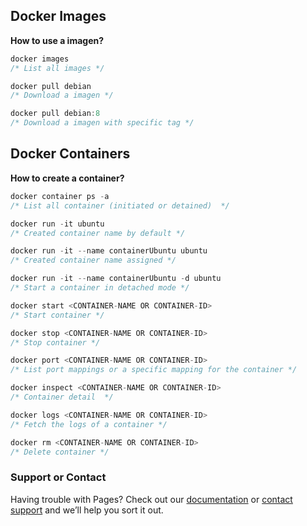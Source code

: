 ## Docker Images

**How to use a imagen?**
```java
docker images
/* List all images */

docker pull debian
/* Download a imagen */

docker pull debian:8
/* Download a imagen with specific tag */
```

## Docker Containers

**How to create a container?**
```java
docker container ps -a
/* List all container (initiated or detained)  */

docker run -it ubuntu
/* Created container name by default */

docker run -it --name containerUbuntu ubuntu
/* Created container name assigned */

docker run -it --name containerUbuntu -d ubuntu
/* Start a container in detached mode */

docker start <CONTAINER-NAME OR CONTAINER-ID>
/* Start container */

docker stop <CONTAINER-NAME OR CONTAINER-ID>
/* Stop container */

docker port <CONTAINER-NAME OR CONTAINER-ID>
/* List port mappings or a specific mapping for the container */

docker inspect <CONTAINER-NAME OR CONTAINER-ID>
/* Container detail  */

docker logs <CONTAINER-NAME OR CONTAINER-ID>
/* Fetch the logs of a container */

docker rm <CONTAINER-NAME OR CONTAINER-ID>
/* Delete container */
```

### Support or Contact

Having trouble with Pages? Check out our [documentation](https://help.github.com/categories/github-pages-basics/) or [contact support](https://github.com/contact) and we’ll help you sort it out.

